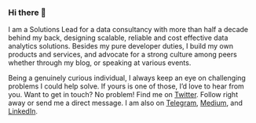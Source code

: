 ### Hi there 👋

<!--
**sbarkar/sbarkar** is a ✨ _special_ ✨ repository because its `README.md` (this file) appears on your GitHub profile.

Here are some ideas to get you started:

- 🔭 I’m currently working on ...
- 🌱 I’m currently learning ...
- 👯 I’m looking to collaborate on ...
- 🤔 I’m looking for help with ...
- 💬 Ask me about ...
- 📫 How to reach me: ...
- 😄 Pronouns: ...
- ⚡ Fun fact: ...
-->

I am a Solutions Lead for a data consultancy with more than half a decade behind my back, designing scalable, reliable and cost effective data analytics solutions. Besides my pure developer duties, I build my own products and services, and advocate for a strong culture among peers whether through my blog, or speaking at various events.

Being a genuinely curious individual, I always keep an eye on challenging problems I could help solve. If yours is one of those, I’d love to hear from you. Want to get in touch? No problem! Find me on [Twitter](https://twitter.com/sbarkar_). Follow right away or send me a direct message. I am also on [Telegram](https://t.me/sbarkar), [Medium](https://medium.com/@sbarkar), and [LinkedIn](https://www.linkedin.com/in/sbarkar/).
